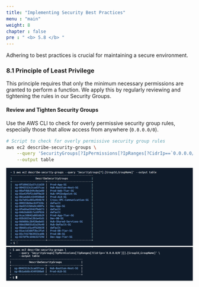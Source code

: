 ```yaml
---
title: "Implementing Security Best Practices"
menu : "main"
weight: 8
chapter : false
pre : " <b> 5.8 </b> "
---
```


Adhering to best practices is crucial for maintaining a secure environment.

### 8.1 Principle of Least Privilege

This principle requires that only the minimum necessary permissions are granted to perform a function. We apply this by regularly reviewing and tightening the rules in our Security Groups.

#### Review and Tighten Security Groups

Use the AWS CLI to check for overly permissive security group rules, especially those that allow access from anywhere (`0.0.0.0/0`).

```bash
# Script to check for overly permissive security group rules
aws ec2 describe-security-groups \
    --query 'SecurityGroups[?IpPermissions[?IpRanges[?CidrIp==`0.0.0.0/0`]]].[GroupId,GroupName]' \
    --output table
```
![](/images/5.routing-security/hinh-67.png)
![](/images/5.routing-security/hinh-68.png)